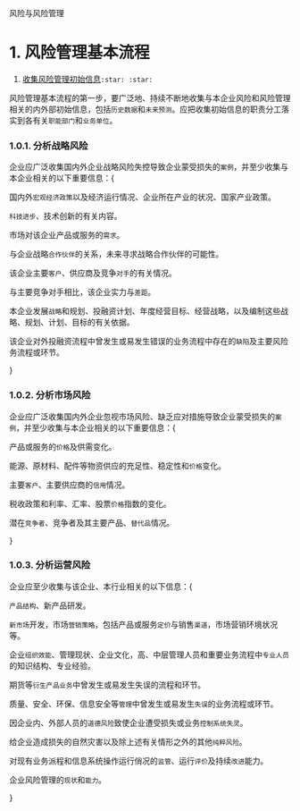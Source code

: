 风险与风险管理

# 1. 风险管理基本流程

1.  [收集风险管理初始信息](../../../../CPA6in1/CPA6in1/6战略/风险与风险管理.风险管理基本流程.1收集风险管理初始信息.md)`:star: :star: `

风险管理基本流程的第一步，要广泛地、持续不断地收集与本企业风险和风险管理相关的内外部初始信息，包括`历史数据`和`未来预测`。应把收集初始信息的职责分工落实到各有关`职能部门`和`业务单位`。

### 1.0.1. 分析战略风险

企业应广泛收集国内外企业战略风险失控导致企业蒙受损失的`案例`，并至少收集与本企业相关的以下重要信息：{

国内外`宏观经济政策`以及经济运行情况、企业所在产业的状况、国家产业政策。

`科技进步`、技术创新的有关内容。

市场对该企业产品或服务的`需求`。

与企业战略`合作伙伴`的关系，未来寻求战略合作伙伴的可能性。

该企业主要`客户`、供应商及竞争`对手`的有关情况。

与主要竞争对手相比，该企业实力与`差距`。

本企业发展`战略`和规划、投融资计划、年度经营目标、经营战略，以及编制这些战略、规划、计划、目标的有关依据。

该企业对外投融资流程中曾发生或易发生错误的业务流程中存在的`缺陷`及主要风险务流程或环节。

}

### 1.0.2. 分析市场风险

企业应广泛收集国内外企业忽视市场风险、缺乏应对措施导致企业蒙受损失的`案例`，并至少收集与本企业相关的以下重要信息：{

产品或服务的`价格`及供需变化。

能源、原材料、配件等物资供应的充足性、稳定性和`价格`变化。

主要`客户`、主要供应商的`信用`情况。

税收政策和利率、汇率、股票`价格`指数的变化。

潜在`竞争者`、竞争者及其主要产品、`替代品`情况。

}

### 1.0.3. 分析运营风险

企业应至少收集与该企业、本行业相关的以下信息：{

`产品结构`、新产品研发。

`新市场`开发，市场`营销策略`，包括产品或服务`定价`与销售`渠道`，市场营销环境状况等。

企业`组织效能`、管理现状、企业文化，高、中层管理人员和重要业务流程中`专业人员`的知识结构、专业经验。

期货等`衍生产品业务`中曾发生或易发生失误的流程和环节。

质量、安全、环保、信息安全等`管理`中曾发生或易发生`失误`的业务流程或环节。

因企业内、外部人员的`道德风险`致使企业遭受损失或业务`控制系统失灵`。

给企业造成损失的自然灾害以及除上述有关情形之外的其他`纯粹风险`。

对现有业务派程和信息系统操作运行俏况的`监管`、运行`评价`及持续`改进`能力。

企业风险管理的`现状`和`能力`。

}
